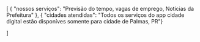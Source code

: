 [
  { "nossos serviços": "Previsão do tempo, vagas de emprego, Notícias da Prefeitura" },
  { "cidades atendidas": "Todos os serviços do app cidade digital estão disponíves somente para cidade de Palmas, PR"}

]
